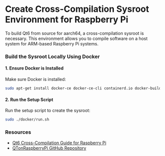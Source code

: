 # Create Cross-Compilation Sysroot Environment for Raspberry Pi

To build Qt6 from source for aarch64, a cross-compilation sysroot is necessary. This environment allows you to compile software on a host system for ARM-based Raspberry Pi systems.

### Build the Sysroot Locally Using Docker

#### 1. **Ensure Docker is Installed**

Make sure Docker is installed:

```bash
sudo apt-get install docker-ce docker-ce-cli containerd.io docker-buildx-plugin docker-compose-plugin
```

#### 2. **Run the Setup Script**

Run the setup script to create the sysroot:

```bash
sudo ./docker/run.sh
```

### Resources

- [Qt6 Cross-Compilation Guide for Raspberry Pi](https://wiki.qt.io/Cross-Compile_Qt_6_for_Raspberry_Pi)
- [QTonRaspberryPi GitHub Repository](https://github.com/PhysicsX/QTonRaspberryPi/tree/main)
